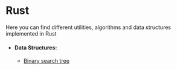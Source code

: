 # Rust
Here you can find different utilities, algorithms and data structures implemented in Rust

* #### Data Structures:
  * [Binary search tree](/bst/src/lib.rs)